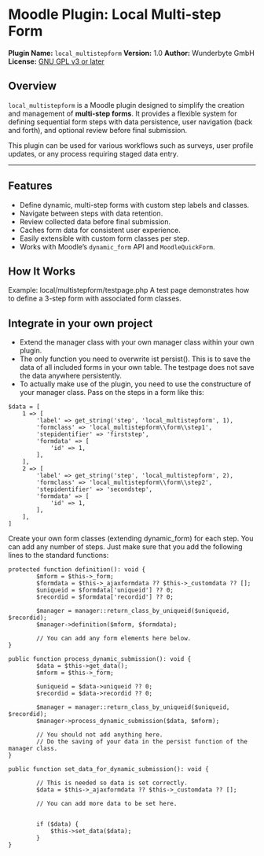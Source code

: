 # Moodle Plugin: Local Multi-step Form

**Plugin Name:** `local_multistepform`
**Version:** 1.0
**Author:** Wunderbyte GmbH
**License:** [GNU GPL v3 or later](http://www.gnu.org/copyleft/gpl.html)

## Overview

`local_multistepform` is a Moodle plugin designed to simplify the creation and management of **multi-step forms**. It provides a flexible system for defining sequential form steps with data persistence, user navigation (back and forth), and optional review before final submission.

This plugin can be used for various workflows such as surveys, user profile updates, or any process requiring staged data entry.

---

## Features

- Define dynamic, multi-step forms with custom step labels and classes.
- Navigate between steps with data retention.
- Review collected data before final submission.
- Caches form data for consistent user experience.
- Easily extensible with custom form classes per step.
- Works with Moodle’s `dynamic_form` API and `MoodleQuickForm`.

## How It Works

Example: local/multistepform/testpage.php
A test page demonstrates how to define a 3-step form with associated form classes.

## Integrate in your own project
- Extend the manager class with your own manager class within your own plugin.
- The only function you need to overwrite ist persist(). This is to save the data of all included forms in your own table. The testpage does not save the data anywhere persistently.
- To actually make use of the plugin, you need to use the constructure of your manager class. Pass on the steps in a form like this:
````
$data = [
    1 => [
        'label' => get_string('step', 'local_multistepform', 1),
        'formclass' => 'local_multistepform\\form\\step1',
        'stepidentifier' => 'firststep',
        'formdata' => [
            'id' => 1,
        ],
    ],
    2 => [
        'label' => get_string('step', 'local_multistepform', 2),
        'formclass' => 'local_multistepform\\form\\step2',
        'stepidentifier' => 'secondstep',
        'formdata' => [
            'id' => 1,
        ],
    ],
]
````
Create your own form classes (extending dynamic_form) for each step. You can add any number of steps. Just make sure that you add the following lines to the standard functions:

```
protected function definition(): void {
        $mform = $this->_form;
        $formdata = $this->_ajaxformdata ?? $this->_customdata ?? [];
        $uniqueid = $formdata['uniqueid'] ?? 0;
        $recordid = $formdata['recordid'] ?? 0;

        $manager = manager::return_class_by_uniqueid($uniqueid, $recordid);
        $manager->definition($mform, $formdata);

        // You can add any form elements here below.
}

public function process_dynamic_submission(): void {
        $data = $this->get_data();
        $mform = $this->_form;

        $uniqueid = $data->uniqueid ?? 0;
        $recordid = $data->recordid ?? 0;

        $manager = manager::return_class_by_uniqueid($uniqueid, $recordid);
        $manager->process_dynamic_submission($data, $mform);

        // You should not add anything here.
        // Do the saving of your data in the persist function of the manager class.
}

public function set_data_for_dynamic_submission(): void {

        // This is needed so data is set correctly.
        $data = $this->_ajaxformdata ?? $this->_customdata ?? [];

        // You can add more data to be set here.


        if ($data) {
            $this->set_data($data);
        }
}

```
